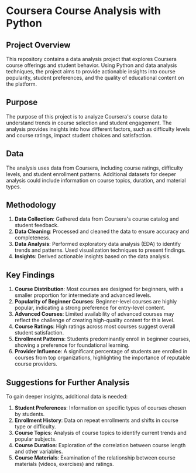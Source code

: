 # Coursera Course Analysis with Python

## Project Overview

This repository contains a data analysis project that explores Coursera course offerings and student behavior. Using Python and data analysis techniques, the project aims to provide actionable insights into course popularity, student preferences, and the quality of educational content on the platform.

## Purpose

The purpose of this project is to analyze Coursera's course data to understand trends in course selection and student engagement. The analysis provides insights into how different factors, such as difficulty levels and course ratings, impact student choices and satisfaction.

## Data

The analysis uses data from Coursera, including course ratings, difficulty levels, and student enrollment patterns. Additional datasets for deeper analysis could include information on course topics, duration, and material types.

## Methodology

1. **Data Collection**: Gathered data from Coursera's course catalog and student feedback.
2. **Data Cleaning**: Processed and cleaned the data to ensure accuracy and completeness.
3. **Data Analysis**: Performed exploratory data analysis (EDA) to identify trends and patterns. Used visualization techniques to present findings.
4. **Insights**: Derived actionable insights based on the data analysis.

## Key Findings

1. **Course Distribution**: Most courses are designed for beginners, with a smaller proportion for intermediate and advanced levels.
2. **Popularity of Beginner Courses**: Beginner-level courses are highly popular, indicating a strong preference for entry-level content.
3. **Advanced Courses**: Limited availability of advanced courses may reflect the challenge of creating high-quality content for this level.
4. **Course Ratings**: High ratings across most courses suggest overall student satisfaction.
5. **Enrollment Patterns**: Students predominantly enroll in beginner courses, showing a preference for foundational learning.
6. **Provider Influence**: A significant percentage of students are enrolled in courses from top organizations, highlighting the importance of reputable course providers.

## Suggestions for Further Analysis

To gain deeper insights, additional data is needed:
1. **Student Preferences**: Information on specific types of courses chosen by students.
2. **Enrollment History**: Data on repeat enrollments and shifts in course type or difficulty.
3. **Course Topics**: Analysis of course topics to identify current trends and popular subjects.
4. **Course Duration**: Exploration of the correlation between course length and other variables.
5. **Course Materials**: Examination of the relationship between course materials (videos, exercises) and ratings.
